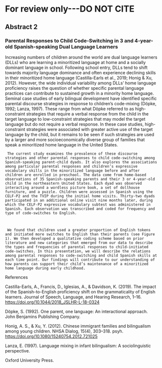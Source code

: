 # For review only---DO NOT CITE

## Abstract 2

### Parental Responses to Child Code-Switching in 3 and 4-year-old Spanish-speaking Dual Language Learners

Increasing numbers of children around the world are dual language learners (DLLs) who are learning a minoritized language at home and a socially dominant language in school. Following school entry, DLLs tend to shift towards majority language dominance and often experience declining skills in their minoritized home language (Castilla-Earls et al., 2019; Honig & Xu, 2012). However, the wide individual variability among DLLs’ home language proficiency raises the question of whether specific parental language practices can contribute to sustained growth in a minority home language. Seminal case studies of early bilingual development have identified specific parental discourse strategies in response to children’s code-mixing (Döpke, 1992; Lanza, 1997). These range from what Döpke referred to as high-constraint strategies that require a verbal response from the child in the target language to low-constraint strategies that may model the target language but do not require a verbal response. In these case studies, high-constraint strategies were associated with greater active use of the target language by the child, but it remains to be seen if such strategies are used by a larger and more socioeconomically diverse group of families that speak a minoritized home language in the United States. 



     The current study examines the prevalence of these discourse strategies and other parental responses to child code-switching among Spanish-speaking parent-child dyads. It also explores the associations among particular parental responses and children’s expressive vocabulary skills in the minoritized language before and after children are enrolled in preschool. The data come from home-based observations of 35 Spanish-speaking parents and their 3 or 4-year-old child in the northeastern United States. Each dyad was observed interacting around a wordless picture book, a set of dollhouse furniture, and a puzzle. Children were assessed in Spanish using the CELF-P2 and the TVIP during the initial home visits. Thirty-two dyads participated in an additional online visit nine months later, during which the CELF-P2 expressive vocabulary subtest was administered in Spanish. Each observation was transcribed and coded for frequency and type of code-switches to English. 



     We found that children used a greater proportion of English tokens and initiated more switches to English than their parents (see Figure 1). We then developed a qualitative coding scheme based on prior literature and new categories that emerged from our data to describe the types and frequencies of parental responses to child-initiated code-switches. In this presentation, we will describe the relations among parental responses to code-switching and child Spanish skills at each time point. Our findings will contribute to our understanding of how parents can support their child’s maintenance of a minoritized home language during early childhood. 



References



Castilla-Earls, A., Francis, D., Iglesias, A., & Davidson, K. (2019). The impact of the Spanish-to-English proficiency shift on the grammaticality of English learners. Journal of Speech, Language, and Hearing Research, 1–16. https://doi.org/10.1044/2018_JSLHR-L-18-0324



Döpke, S. (1992). One parent, one language: An interactional approach. John Benjamins Publishing Company.



Honig, A. S., & Xu, Y. (2012). Chinese immigrant families and bilingualism among young children. NHSA Dialog, 15(4), 303–318. psyh. https://doi.org/10.1080/15240754.2012.721025



Lanza, E. (1997). Language mixing in infant bilingualism: A sociolinguistic perspective. 

Oxford University Press.
